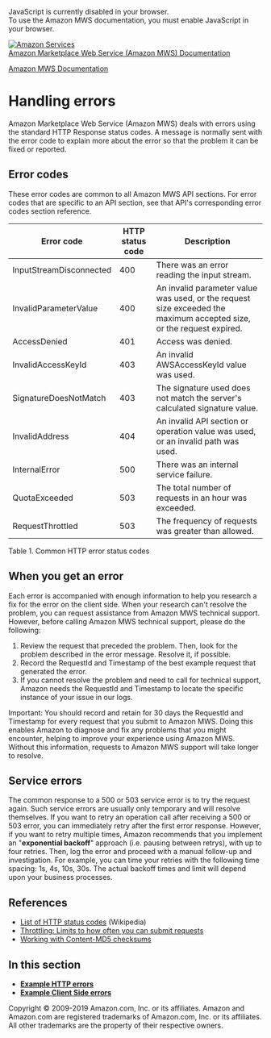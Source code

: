 <div id="MWSDX_noscript">

JavaScript is currently disabled in your browser.  
To use the Amazon MWS documentation, you must enable JavaScript in your
browser.

</div>

<div id="MWSDX_divtop">

[![Amazon
Services](https://images-na.ssl-images-amazon.com/images/G/08/mwsportal/fr_FR/amazonservices.gif
"Amazon Services")](http://services.amazon.fr)  
<span id="MWSDX_titlebar">[Amazon Marketplace Web Service (Amazon MWS)
Documentation](https://developer.amazonservices.fr/gp/mws/docs.html)</span>

</div>

<div id="MWSDX_divbottom">

<div id="MWSDX_divleft">

<div id="MWSDX_toc">

</div>

</div>

<div id="MWSDX_divright">

<div id="MWSDX_content">

<span id="MWSDX_breadcrumbs">[Amazon MWS
Documentation](https://developer.amazonservices.fr/gp/mws/docs.html)</span>

<div id="DG_ErrorMessages" class="nested0">

# Handling errors

<div class="body">

<span class="ph">Amazon Marketplace Web Service (Amazon MWS)</span>
deals with errors using the standard HTTP Response status codes. A
message is normally sent with the error code to explain more about the
error so that the problem it can be fixed or reported.

<div id="DG_ErrorMessages__Error_codes" class="section">

## Error codes

These error codes are common to all <span class="ph">Amazon MWS</span>
API sections. For error codes that are specific to an API section, see
that API's corresponding error codes section
reference.

<div class="tablenoborder">

| Error code                                                    | HTTP status code | Description                                                                                                          |
| ------------------------------------------------------------- | ---------------- | -------------------------------------------------------------------------------------------------------------------- |
| <span class="keyword parmname">InputStreamDisconnected</span> | 400              | There was an error reading the input stream.                                                                         |
| <span class="keyword parmname">InvalidParameterValue</span>   | 400              | An invalid parameter value was used, or the request size exceeded the maximum accepted size, or the request expired. |
| <span class="keyword parmname">AccessDenied</span>            | 401              | Access was denied.                                                                                                   |
| <span class="keyword parmname">InvalidAccessKeyId</span>      | 403              | An invalid <span class="keyword parmname">AWSAccessKeyId</span> value was used.                                      |
| <span class="keyword parmname">SignatureDoesNotMatch</span>   | 403              | The signature used does not match the server's calculated signature value.                                           |
| <span class="keyword parmname">InvalidAddress</span>          | 404              | An invalid API section or operation value was used, or an invalid path was used.                                     |
| <span class="keyword parmname">InternalError</span>           | 500              | There was an internal service failure.                                                                               |
| <span class="keyword parmname">QuotaExceeded</span>           | 503              | The total number of requests in an hour was exceeded.                                                                |
| <span class="keyword parmname">RequestThrottled</span>        | 503              | The frequency of requests was greater than allowed.                                                                  |

<span class="tablecap">Table 1. Common HTTP error status
codes</span>

</div>

</div>

<div id="DG_ErrorMessages__ErrorMessages_When_you_get_error" class="section">

## When you get an error

Each error is accompanied with enough information to help you research a
fix for the error on the client side. When your research can't resolve
the problem, you can request assistance from <span class="ph">Amazon
MWS</span> technical support. However, before calling
<span class="ph">Amazon MWS</span> technical support, please do the
following:

1.  Review the request that preceded the problem. Then, look for the
    problem described in the error message. Resolve it, if possible.
2.  Record the <span class="keyword parmname">RequestId</span> and
    <span class="keyword parmname">Timestamp</span> of the best example
    request that generated the error.
3.  If you cannot resolve the problem and need to call for technical
    support, Amazon needs the
    <span class="keyword parmname">RequestId</span> and
    <span class="keyword parmname">Timestamp</span> to locate the
    specific instance of your issue in our logs.

<div class="note important">

<span class="importanttitle">Important:</span> You should record and
retain for 30 days the <span class="keyword parmname">RequestId</span>
and <span class="keyword parmname">Timestamp</span> for every request
that you submit to <span class="ph">Amazon MWS</span>. Doing this
enables Amazon to diagnose and fix any problems that you might
encounter, helping to improve your experience using
<span class="ph">Amazon MWS</span>. Without this information, requests
to <span class="ph">Amazon MWS</span> support will take longer to
resolve.

</div>

</div>

<div id="DG_ErrorMessages__ErrorMessages_Service_errors" class="section">

## Service errors

The common response to a 500 or 503 service error is to try the request
again. Such service errors are usually only temporary and will resolve
themselves. If you want to retry an operation call after receiving a 500
or 503 error, you can immediately retry after the first error response.
However, if you want to retry multiple times, Amazon recommends that you
implement an "**exponential backoff**" approach (i.e. pausing between
retrys), with up to four retries. Then, log the error and proceed with a
manual follow-up and investigation. For example, you can time your
retries with the following time spacing: 1s, 4s, 10s, 30s. The actual
backoff times and limit will depend upon your business processes.

</div>

<div id="DG_ErrorMessages__ErrorReferences" class="section">

## References

  - [List of HTTP status
    codes](https://en.wikipedia.org/wiki/List_of_HTTP_status_codes)
    (Wikipedia)
  - [Throttling: Limits to how often you can submit
    requests](../dev_guide/DG_Throttling.md)
  - [Working with Content-MD5 checksums](DG_MD5.md)

</div>

</div>

<div class="related-links">

## In this section

  - **[Example HTTP errors](../dev_guide/DG_Errors_Examples.md)**  
  - **[Example Client Side
    errors](../dev_guide/DG_Errors_ClientExamples.md)**  

</div>

</div>

<div id="MWSDX_footer">

Copyright © 2009-2019 Amazon.com, Inc. or its affiliates. Amazon and
Amazon.com are registered trademarks of Amazon.com, Inc. or its
affiliates. All other trademarks are the property of their respective
owners.

</div>

</div>

</div>

<div style="clear: both;">

</div>

</div>
